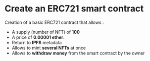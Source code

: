 # Create an ERC721 smart contract

Creation of a basic ERC721 contract that allows :

- A supply (number of NFT) of **100**
- A price of **0.00001 ether**.
- Return to **IPFS** metadata
- Allows to mint **several NFTs** at once
- Allows to **withdraw money** from the smart contract by the owner